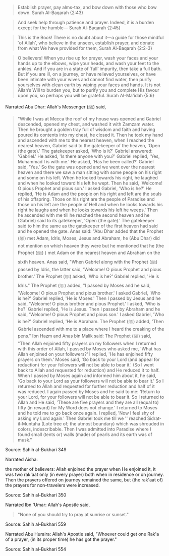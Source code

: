 >Establish prayer, pay alms-tax, and bow down with those who bow down.
Surah Al-Baqarah {2:43}

>And seek help through patience and prayer. Indeed, it is a burden except for the humble—
Surah Al-Baqarah {2:45}

>This is the Book! There is no doubt about it—a guide for those mindful ˹of Allah˺,
>who believe in the unseen, establish prayer, and donate from what We have provided for them,
Surah Al-Baqarah {2:2-3}

>O believers! When you rise up for prayer, wash your faces and your hands up to the elbows, wipe your heads, and wash your feet to the ankles. And if you are in a state of ˹full˺ impurity, then take a full bath. But if you are ill, on a journey, or have relieved yourselves, or have been intimate with your wives and cannot find water, then purify yourselves with clean earth by wiping your faces and hands. It is not Allah’s Will to burden you, but to purify you and complete His favour upon you, so perhaps you will be grateful.
Surah Al-Ma'idah {5:6}

Narrated Abu Dhar: Allah's Messenger (ﷺ) said,
>"While I was at Mecca the roof of my house was opened and Gabriel descended, opened my chest, and washed it with Zamzam water. Then he brought a golden tray full of wisdom and faith and having poured its contents into my chest, he closed it. Then he took my hand and ascended with me to the nearest heaven, when I reached the nearest heaven, Gabriel said to the gatekeeper of the heaven, 'Open (the gate).' The gatekeeper asked, 'Who is it?' Gabriel answered: 'Gabriel.' He asked, 'Is there anyone with you?' Gabriel replied, 'Yes, Muhammad I is with me.' He asked, 'Has he been called?' Gabriel said, 'Yes.' So the gate was opened and we went over the nearest heaven and there we saw a man sitting with some people on his right and some on his left. When he looked towards his right, he laughed and when he looked toward his left he wept. Then he said, 'Welcome! O pious Prophet and pious son.' I asked Gabriel, 'Who is he?' He replied, 'He is Adam and the people on his right and left are the souls of his offspring. Those on his right are the people of Paradise and those on his left are the people of Hell and when he looks towards his right he laughs and when he looks towards his left he weeps.' Then he ascended with me till he reached the second heaven and he (Gabriel) said to its gatekeeper, 'Open (the gate).' The gatekeeper said to him the same as the gatekeeper of the first heaven had said and he opened the gate. Anas said: "Abu Dhar added that the Prophet (ﷺ) met Adam, Idris, Moses, Jesus and Abraham, he (Abu Dhar) did not mention on which heaven they were but he mentioned that he (the Prophet (ﷺ) ) met Adam on the nearest heaven and Abraham on the sixth heaven. Anas said, "When Gabriel along with the Prophet (ﷺ) passed by Idris, the latter said, 'Welcome! O pious Prophet and pious brother.' The Prophet (ﷺ) asked, 'Who is he?' Gabriel replied, 'He is Idris." The Prophet (ﷺ) added, "I passed by Moses and he said, 'Welcome! O pious Prophet and pious brother.' I asked Gabriel, 'Who is he?' Gabriel replied, 'He is Moses.' Then I passed by Jesus and he said, 'Welcome! O pious brother and pious Prophet.' I asked, 'Who is he?' Gabriel replied, 'He is Jesus. Then I passed by Abraham and he said, 'Welcome! O pious Prophet and pious son.' I asked Gabriel, 'Who is he?' Gabriel replied, 'He is Abraham. The Prophet (ﷺ) added, 'Then Gabriel ascended with me to a place where I heard the creaking of the pens." Ibn Hazm and Anas bin Malik said: The Prophet (ﷺ) said, "Then Allah enjoined fifty prayers on my followers when I returned with this order of Allah, I passed by Moses who asked me, 'What has Allah enjoined on your followers?' I replied, 'He has enjoined fifty prayers on them.' Moses said, 'Go back to your Lord (and appeal for reduction) for your followers will not be able to bear it.' (So I went back to Allah and requested for reduction) and He reduced it to half. When I passed by Moses again and informed him about it, he said, 'Go back to your Lord as your followers will not be able to bear it.' So I returned to Allah and requested for further reduction and half of it was reduced. I again passed by Moses and he said to me: 'Return to your Lord, for your followers will not be able to bear it. So I returned to Allah and He said, 'These are five prayers and they are all (equal to) fifty (in reward) for My Word does not change.' I returned to Moses and he told me to go back once again. I replied, 'Now I feel shy of asking my Lord again.' Then Gabriel took me till we '' reached Sidrat-il-Muntaha (Lote tree of; the utmost boundary) which was shrouded in colors, indescribable. Then I was admitted into Paradise where I found small (tents or) walls (made) of pearls and its earth was of musk."

Source: Sahih al-Bukhari 349

Narrated Aisha:

the mother of believers: Allah enjoined the prayer when He enjoined it, it was two rak'aat only (in every prayer) both when in residence or on journey. Then the prayers offered on journey remained the same, but (the rak'aat of) the prayers for non-travelers were increased.

Source: Sahih al-Bukhari 350

Narrated Ibn 'Umar:
Allah's Apostle said,
>"None of you should try to pray at sunrise or sunset."

Source: Sahih al-Bukhari 559

Narrated Abu Huraira:
Allah's Apostle said, "Whoever could get one Rak'a of a prayer, (in its proper time) he has got the prayer."

Source: Sahih al-Bukhari 554
